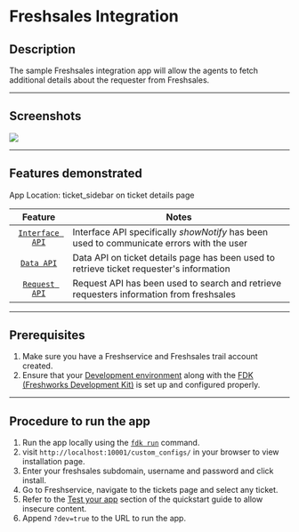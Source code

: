 # Freshsales Integration

## Description

The sample Freshsales integration app will allow the agents to fetch additional details about the requester from Freshsales.

---

## Screenshots

<img src="./screenshots/installation page.png">

---

## Features demonstrated

App Location: ticket_sidebar on ticket details page

|                                       Feature                                       | Notes                                                                                     |
| :---------------------------------------------------------------------------------: | ----------------------------------------------------------------------------------------- |
|        [`Interface API`](https://developer.freshservice.com/docs/interface/)        | Interface API specifically _showNotify_ has been used to communicate errors with the user |
| [`Data API`](https://developer.freshservice.com/docs/data-api/#ticket_details_page) | Data API on ticket details page has been used to retrieve ticket requester's information  |
|        [`Request API`](https://developer.freshservice.com/docs/request-api/)        | Request API has been used to search and retrieve requesters information from freshsales   |

---

## Prerequisites

1. Make sure you have a Freshservice and Freshsales trail account created.
2. Ensure that your [Development environment](https://developer.freshservice.com/docs/quick-start/) along with the [FDK (Freshworks Development Kit)](https://developer.freshservice.com/docs/freshworks-cli/) is set up and configured properly.

---

## Procedure to run the app

1. Run the app locally using the [`fdk run`](https://developers.freshservice.com/docs/freshworks-cli/#_run) command.
2. visit `http://localhost:10001/custom_configs/` in your browser to
   view installation page.
3. Enter your freshsales subdomain, username and password and click install.
4. Go to Freshservice, navigate to the tickets page and select any ticket.
5. Refer to the [Test your app](https://developer.freshservice.com/docs/quick-start/) section of the quickstart guide to allow insecure content.
6. Append `?dev=true` to the URL to run the app.
